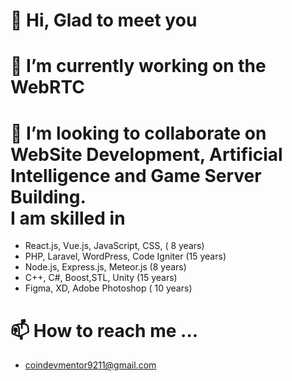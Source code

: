 # 👋 Hi, Glad to meet you
# 🌱 I’m currently working on the WebRTC
# 💞️ I’m looking to collaborate on WebSite Development, Artificial Intelligence and Game Server Building. <br> I am skilled in  
   - React.js, Vue.js, JavaScript, CSS,  ( 8 years)
   - PHP, Laravel, WordPress, Code Igniter (15 years)
   - Node.js, Express.js, Meteor.js (8 years)
   - C++, C#, Boost,STL, Unity (15 years)
   - Figma, XD, Adobe Photoshop ( 10 years)
# 📫 How to reach me ...
   - coindevmentor9211@gmail.com

